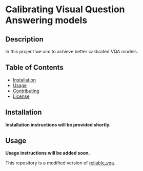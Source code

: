 # Calibrating Visual Question Answering models

## Description
In this project we aim to achieve better calibrated VQA models.
<!-- Project description and usage instructions will be updated soon. -->

## Table of Contents
- [Installation](#installation)
- [Usage](#usage)
- [Contributing](#contributing)
- [License](#license)

## Installation
**Installation instructions will be provided shortly.**

## Usage
**Usage instructions will be added soon.**

This repository is a modified version of [reliable_vqa](https://github.com/facebookresearch/reliable_vqa).
